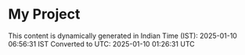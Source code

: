 # My Project

This content is dynamically generated in Indian Time (IST): 2025-01-10 06:56:31 IST
Converted to UTC: 2025-01-10 01:26:31 UTC
